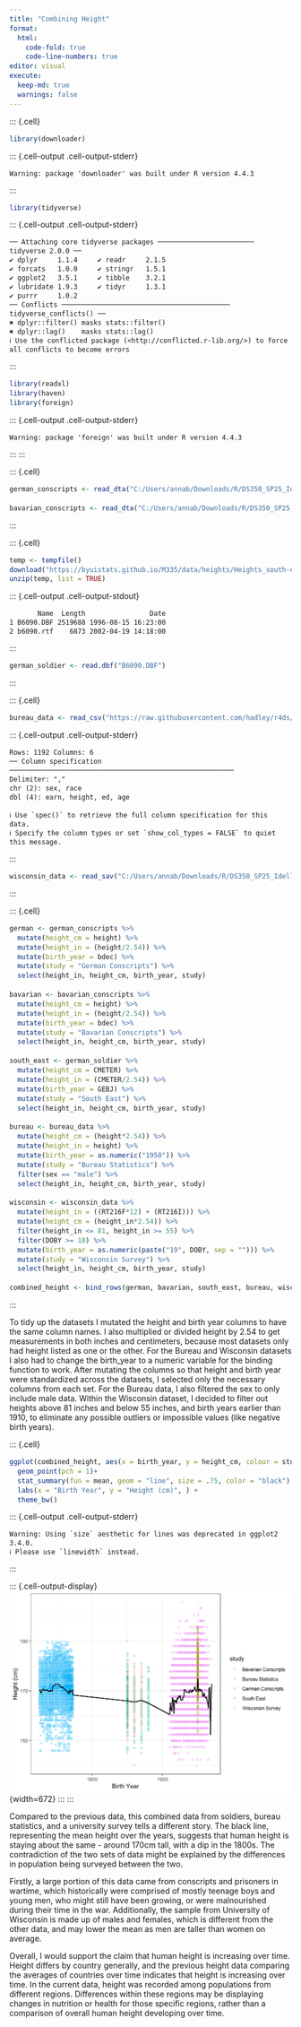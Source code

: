 ```yaml
---
title: "Combining Height"
format: 
  html:
    code-fold: true
    code-line-numbers: true
editor: visual
execute: 
  keep-md: true
  warnings: false
---
```



::: {.cell}

```{.r .cell-code}
library(downloader)
```

::: {.cell-output .cell-output-stderr}

```
Warning: package 'downloader' was built under R version 4.4.3
```


:::

```{.r .cell-code}
library(tidyverse)
```

::: {.cell-output .cell-output-stderr}

```
── Attaching core tidyverse packages ──────────────────────── tidyverse 2.0.0 ──
✔ dplyr     1.1.4     ✔ readr     2.1.5
✔ forcats   1.0.0     ✔ stringr   1.5.1
✔ ggplot2   3.5.1     ✔ tibble    3.2.1
✔ lubridate 1.9.3     ✔ tidyr     1.3.1
✔ purrr     1.0.2     
── Conflicts ────────────────────────────────────────── tidyverse_conflicts() ──
✖ dplyr::filter() masks stats::filter()
✖ dplyr::lag()    masks stats::lag()
ℹ Use the conflicted package (<http://conflicted.r-lib.org/>) to force all conflicts to become errors
```


:::

```{.r .cell-code}
library(readxl)
library(haven)
library(foreign)
```

::: {.cell-output .cell-output-stderr}

```
Warning: package 'foreign' was built under R version 4.4.3
```


:::
:::

::: {.cell}

```{.r .cell-code}
german_conscripts <- read_dta("C:/Users/annab/Downloads/R/DS350_SP25_Idell_Anna/week_04/germanconscr.dta")

bavarian_conscripts <- read_dta("C:/Users/annab/Downloads/R/DS350_SP25_Idell_Anna/week_04/germanprison.dta")
```
:::

::: {.cell}

```{.r .cell-code}
temp <- tempfile()
download("https://byuistats.github.io/M335/data/heights/Heights_south-east.zip", dest = temp)
unzip(temp, list = TRUE)
```

::: {.cell-output .cell-output-stdout}

```
       Name  Length                Date
1 B6090.DBF 2519688 1996-08-15 16:23:00
2 b6090.rtf    6873 2002-04-19 14:18:00
```


:::

```{.r .cell-code}
german_soldier <- read.dbf("B6090.DBF")
```
:::

::: {.cell}

```{.r .cell-code}
bureau_data <- read_csv("https://raw.githubusercontent.com/hadley/r4ds/main/data/heights.csv")
```

::: {.cell-output .cell-output-stderr}

```
Rows: 1192 Columns: 6
── Column specification ────────────────────────────────────────────────────────
Delimiter: ","
chr (2): sex, race
dbl (4): earn, height, ed, age

ℹ Use `spec()` to retrieve the full column specification for this data.
ℹ Specify the column types or set `show_col_types = FALSE` to quiet this message.
```


:::

```{.r .cell-code}
wisconsin_data <- read_sav("C:/Users/annab/Downloads/R/DS350_SP25_Idell_Anna/week_04/main05022005.sav")
```
:::

::: {.cell}

```{.r .cell-code}
german <- german_conscripts %>% 
  mutate(height_cm = height) %>% 
  mutate(height_in = (height/2.54)) %>% 
  mutate(birth_year = bdec) %>% 
  mutate(study = "German Conscripts") %>% 
  select(height_in, height_cm, birth_year, study)

bavarian <- bavarian_conscripts %>% 
  mutate(height_cm = height) %>% 
  mutate(height_in = (height/2.54)) %>% 
  mutate(birth_year = bdec) %>% 
  mutate(study = "Bavarian Conscripts") %>% 
  select(height_in, height_cm, birth_year, study)

south_east <- german_soldier %>% 
  mutate(height_cm = CMETER) %>% 
  mutate(height_in = (CMETER/2.54)) %>% 
  mutate(birth_year = GEBJ) %>% 
  mutate(study = "South East") %>% 
  select(height_in, height_cm, birth_year, study)

bureau <- bureau_data %>% 
  mutate(height_cm = (height*2.54)) %>% 
  mutate(height_in = height) %>% 
  mutate(birth_year = as.numeric("1950")) %>% 
  mutate(study = "Bureau Statistics") %>% 
  filter(sex == "male") %>% 
  select(height_in, height_cm, birth_year, study)

wisconsin <- wisconsin_data %>% 
  mutate(height_in = ((RT216F*12) + (RT216I))) %>%  
  mutate(height_cm = (height_in*2.54)) %>%
  filter(height_in <= 81, height_in >= 55) %>% 
  filter(DOBY >= 10) %>% 
  mutate(birth_year = as.numeric(paste("19", DOBY, sep = ""))) %>%
  mutate(study = "Wisconsin Survey") %>% 
  select(height_in, height_cm, birth_year, study)

combined_height <- bind_rows(german, bavarian, south_east, bureau, wisconsin)
```
:::



To tidy up the datasets I mutated the height and birth year columns to have the same column names. I also multiplied or divided height by 2.54 to get measurements in both inches and centimeters, because most datasets only had height listed as one or the other. For the Bureau and Wisconsin datasets I also had to change the birth_year to a numeric variable for the binding function to work. After mutating the columns so that height and birth year were standardized across the datasets, I selected only the necessary columns from each set. For the Bureau data, I also filtered the sex to only include male data. Within the Wisconsin dataset, I decided to filter out heights above 81 inches and below 55 inches, and birth years earlier than 1910, to eliminate any possible outliers or impossible values (like negative birth years).



::: {.cell}

```{.r .cell-code}
ggplot(combined_height, aes(x = birth_year, y = height_cm, colour = study)) + 
  geom_point(pch = 1)+
  stat_summary(fun = mean, geom = "line", size = .75, color = "black") +
  labs(x = "Birth Year", y = "Height (cm)", ) +
  theme_bw()
```

::: {.cell-output .cell-output-stderr}

```
Warning: Using `size` aesthetic for lines was deprecated in ggplot2 3.4.0.
ℹ Please use `linewidth` instead.
```


:::

::: {.cell-output-display}
![](Combining-Heights_files/figure-html/unnamed-chunk-6-1.png){width=672}
:::
:::


Compared to the previous data, this combined data from soldiers, bureau statistics, and a university survey tells a different story. The black line, representing the mean height over the years, suggests that human height is staying about the same - around 170cm tall, with a dip in the 1800s. The contradiction of the two sets of data might be explained by the differences in population being surveyed between the two. 

Firstly, a large portion of this data came from conscripts and prisoners in wartime, which historically were comprised of mostly teenage boys and young men, who might still have been growing, or were malnourished during their time in the war. Additionally, the sample from University of Wisconsin is made up of males and females, which is different from the other data, and may lower the mean as men are taller than women on average.

Overall, I would support the claim that human height is increasing over time. Height differs by country generally, and the previous height data comparing the averages of countries over time indicates that height is increasing over time. In the current data, height was recorded among populations from different regions. Differences within these regions may be displaying changes in nutrition or health for those specific regions, rather than a comparison of overall human height developing over time.

